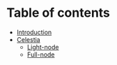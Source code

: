 # Table of contents

* [Introduction](README.md)
* [Celestia](celestia/README.md)
  * [Light-node](celestia/light-node.md)
  * [Full-node](celestia/full-node.md)

